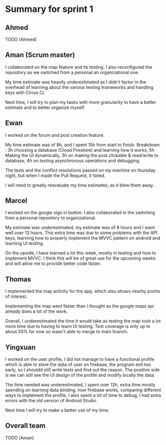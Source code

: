 # Summary for sprint 1

## Ahmed

TODO (Ahmed)


## Aman (Scrum master)

I collaborated on the map feature and its testing. I also reconfigured the repository as we switched from a personal an organizational one.

My time estimate was heavily underestimated as I didn't factor in the overhead of learning about the various testing frameworks and handling keys with Cirrus CI.

Next time, I will try to plan my tasks with more granularity to have a better estimate and to better organize myself.


## Ewan

I worked on the forum and post creation feature.

My time estimate was of 8h, and I spent 15h from start to finish. 
Breakdown : 3h choosing a database (Cloud Firestore) and learning how it works, 5h Making the UI dynamically, 3h on making the post clickable & read/write to database, 4h on testing asynchronous operations and debugging.

The tests and the conflict resolutions passed on my machine on thursday night, but when I made the Pull Request, it failed.

I will need to greatly reevaluate my time estimates, as it blew them away.


## Marcel

I worked on the google sign in button. I also collaborated in the switching from a personal repository to organizational.

My estimate was underestimated, my estimate was of 8 hours and I went well over 13 hours. This extra time was due to some problems with the API keys, learning how to properly implement the MVVC pattern on android and learning UI testing.

On the upside, I have learned a lot this week, mostly in testing and how to implement MVVC. I think this will be of great use for the upcoming weeks and will allow me to provide better code faster.


## Thomas

I implemented the map activity for the app, which also shows nearby points of interest.

Implementing the map went faster than I thought as the google maps api already does a lot of the work.

Overall, I underestimated the time it would take as testing the map took a lot more time due to having to learn UI testing. Test coverage is only up to about 50% for now so wasn't able to merge to main branch.


## Yingxuan

I worked on the user profile, I did not manage to have a functional profile which is able to store the data of user on firebase, the program exit too early, so I shouldd still write tests and find out the reason. The positive side is we can still see the UI design of the profile and modify locally the data. 

The time needed was underestimated, I spent over 12h, extra time mostly spending on learning data binding, how firebase works, comparing different ways to implement the profile, I also spent a lot of time to debug, I had extra errors with the old version of Android Studio.

Next time I will try to make a better use of my time.


## Overall team

TODO (Aman)

